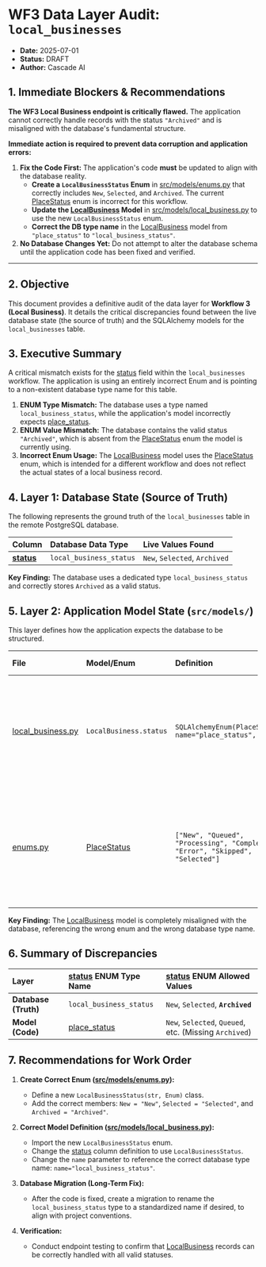 # WF3 Data Layer Audit: `local_businesses`

- **Date:** 2025-07-01
- **Status:** DRAFT
- **Author:** Cascade AI

## 1. Immediate Blockers & Recommendations

**The WF3 Local Business endpoint is critically flawed.** The application cannot correctly handle records with the status `"Archived"` and is misaligned with the database's fundamental structure.

**Immediate action is required to prevent data corruption and application errors:**

1.  **Fix the Code First:** The application's code **must** be updated to align with the database reality.
    *   **Create a `LocalBusinessStatus` Enum** in [src/models/enums.py](cci:7://file:///Users/henrygroman/development/python-projects/ScraperSky-Back-End-WorkSpace/scraper-sky-backend/src/models/enums.py:0:0-0:0) that correctly includes `New`, `Selected`, and `Archived`. The current [PlaceStatus](cci:2://file:///Users/henrygroman/development/python-projects/ScraperSky-Back-End-WorkSpace/scraper-sky-backend/src/models/enums.py:34:0-43:25) enum is incorrect for this workflow.
    *   **Update the [LocalBusiness](cci:2://file:///Users/henrygroman/development/python-projects/ScraperSky-Back-End-WorkSpace/scraper-sky-backend/src/models/local_business.py:25:0-114:76) Model** in [src/models/local_business.py](cci:7://file:///Users/henrygroman/development/python-projects/ScraperSky-Back-End-WorkSpace/scraper-sky-backend/src/models/local_business.py:0:0-0:0) to use the new `LocalBusinessStatus` enum.
    *   **Correct the DB type name** in the [LocalBusiness](cci:2://file:///Users/henrygroman/development/python-projects/ScraperSky-Back-End-WorkSpace/scraper-sky-backend/src/models/local_business.py:25:0-114:76) model from `"place_status"` to `"local_business_status"`.
2.  **No Database Changes Yet:** Do not attempt to alter the database schema until the application code has been fixed and verified.

---

## 2. Objective

This document provides a definitive audit of the data layer for **Workflow 3 (Local Business)**. It details the critical discrepancies found between the live database state (the source of truth) and the SQLAlchemy models for the `local_businesses` table.

## 3. Executive Summary

A critical mismatch exists for the [status](cci:1://file:///Users/henrygroman/development/python-projects/ScraperSky-Back-End-WorkSpace/scraper-sky-backend/src/routers/google_maps_api.py:219:0-276:9) field within the `local_businesses` workflow. The application is using an entirely incorrect Enum and is pointing to a non-existent database type name for this table.

1.  **ENUM Type Mismatch:** The database uses a type named `local_business_status`, while the application's model incorrectly expects [place_status](cci:1://file:///Users/henrygroman/development/python-projects/ScraperSky-Back-End-WorkSpace/scraper-sky-backend/src/routers/google_maps_api.py:351:0-387:87).
2.  **ENUM Value Mismatch:** The database contains the valid status `"Archived"`, which is absent from the [PlaceStatus](cci:2://file:///Users/henrygroman/development/python-projects/ScraperSky-Back-End-WorkSpace/scraper-sky-backend/src/models/enums.py:34:0-43:25) enum the model is currently using.
3.  **Incorrect Enum Usage:** The [LocalBusiness](cci:2://file:///Users/henrygroman/development/python-projects/ScraperSky-Back-End-WorkSpace/scraper-sky-backend/src/models/local_business.py:25:0-114:76) model uses the [PlaceStatus](cci:2://file:///Users/henrygroman/development/python-projects/ScraperSky-Back-End-WorkSpace/scraper-sky-backend/src/models/enums.py:34:0-43:25) enum, which is intended for a different workflow and does not reflect the actual states of a local business record.

## 4. Layer 1: Database State (Source of Truth)

The following represents the ground truth of the `local_businesses` table in the remote PostgreSQL database.

| Column | Database Data Type | Live Values Found |
| :--- | :--- | :--- |
| **[status](cci:1://file:///Users/henrygroman/development/python-projects/ScraperSky-Back-End-WorkSpace/scraper-sky-backend/src/routers/google_maps_api.py:219:0-276:9)** | `local_business_status` | `New`, `Selected`, `Archived` |

**Key Finding:** The database uses a dedicated type `local_business_status` and correctly stores `Archived` as a valid status.

## 5. Layer 2: Application Model State (`src/models/`)

This layer defines how the application expects the database to be structured.

| File | Model/Enum | Definition | Mismatch Analysis |
| :--- | :--- | :--- | :--- |
| [local_business.py](cci:7://file:///Users/henrygroman/development/python-projects/ScraperSky-Back-End-WorkSpace/scraper-sky-backend/src/models/local_business.py:0:0-0:0) | `LocalBusiness.status` | `SQLAlchemyEnum(PlaceStatus, name="place_status", ...)` | **CRITICAL MISMATCH:** Expects the DB type to be named [place_status](cci:1://file:///Users/henrygroman/development/python-projects/ScraperSky-Back-End-WorkSpace/scraper-sky-backend/src/routers/google_maps_api.py:351:0-387:87) and incorrectly uses the [PlaceStatus](cci:2://file:///Users/henrygroman/development/python-projects/ScraperSky-Back-End-WorkSpace/scraper-sky-backend/src/models/enums.py:34:0-43:25) enum. |
| [enums.py](cci:7://file:///Users/henrygroman/development/python-projects/ScraperSky-Back-End-WorkSpace/scraper-sky-backend/src/models/enums.py:0:0-0:0) | [PlaceStatus](cci:2://file:///Users/henrygroman/development/python-projects/ScraperSky-Back-End-WorkSpace/scraper-sky-backend/src/models/enums.py:34:0-43:25) | `["New", "Queued", "Processing", "Complete", "Error", "Skipped", "Selected"]` | **CRITICAL MISMATCH:** The value `"Archived"` is missing. This enum is not designed for the Local Business workflow. |

**Key Finding:** The [LocalBusiness](cci:2://file:///Users/henrygroman/development/python-projects/ScraperSky-Back-End-WorkSpace/scraper-sky-backend/src/models/local_business.py:25:0-114:76) model is completely misaligned with the database, referencing the wrong enum and the wrong database type name.

## 6. Summary of Discrepancies

| Layer | [status](cci:1://file:///Users/henrygroman/development/python-projects/ScraperSky-Back-End-WorkSpace/scraper-sky-backend/src/routers/google_maps_api.py:219:0-276:9) ENUM Type Name | [status](cci:1://file:///Users/henrygroman/development/python-projects/ScraperSky-Back-End-WorkSpace/scraper-sky-backend/src/routers/google_maps_api.py:219:0-276:9) ENUM Allowed Values |
| :--- | :--- | :--- |
| **Database (Truth)** | `local_business_status` | `New`, `Selected`, **`Archived`** |
| **Model (Code)** | [place_status](cci:1://file:///Users/henrygroman/development/python-projects/ScraperSky-Back-End-WorkSpace/scraper-sky-backend/src/routers/google_maps_api.py:351:0-387:87) | `New`, `Selected`, `Queued`, etc. (Missing `Archived`) |

## 7. Recommendations for Work Order

1.  **Create Correct Enum ([src/models/enums.py](cci:7://file:///Users/henrygroman/development/python-projects/ScraperSky-Back-End-WorkSpace/scraper-sky-backend/src/models/enums.py:0:0-0:0)):**
    -   Define a new `LocalBusinessStatus(str, Enum)` class.
    -   Add the correct members: `New = "New"`, `Selected = "Selected"`, and `Archived = "Archived"`.

2.  **Correct Model Definition ([src/models/local_business.py](cci:7://file:///Users/henrygroman/development/python-projects/ScraperSky-Back-End-WorkSpace/scraper-sky-backend/src/models/local_business.py:0:0-0:0)):**
    -   Import the new `LocalBusinessStatus` enum.
    -   Change the [status](cci:1://file:///Users/henrygroman/development/python-projects/ScraperSky-Back-End-WorkSpace/scraper-sky-backend/src/routers/google_maps_api.py:219:0-276:9) column definition to use `LocalBusinessStatus`.
    -   Change the `name` parameter to reference the correct database type name: `name="local_business_status"`.

3.  **Database Migration (Long-Term Fix):**
    -   After the code is fixed, create a migration to rename the `local_business_status` type to a standardized name if desired, to align with project conventions.

4.  **Verification:**
    -   Conduct endpoint testing to confirm that [LocalBusiness](cci:2://file:///Users/henrygroman/development/python-projects/ScraperSky-Back-End-WorkSpace/scraper-sky-backend/src/models/local_business.py:25:0-114:76) records can be correctly handled with all valid statuses.
